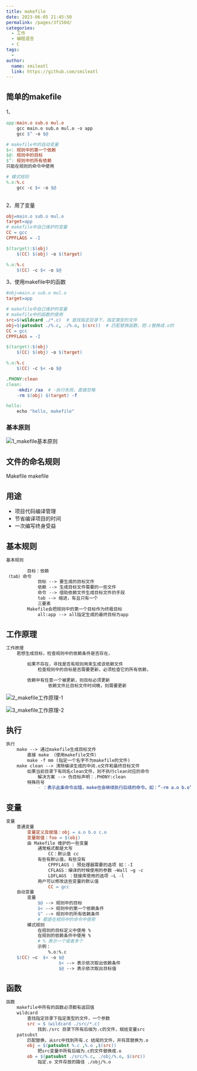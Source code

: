 ```yaml
---
title: makefile
date: 2023-06-05 21:45:50
permalink: /pages/3f150d/
categories:
  - 工作
  - 编程语言
  - C
tags:
  - 
author: 
  name: smileatl
  link: https://github.com/smileatl
---
```

## 简单的makefile

1、

```makefile
app:main.o sub.o mul.o
	gcc main.o sub.o mul.o -o app
	gcc $^ -o $@

# makefile中的自动变量
$<: 规则中的第一个依赖
$@: 规则中的目标
$^: 规则中的所有依赖
只能在规则的命令中使用

# 模式规则
%.o:%.c
	gcc -c $< -o $@
	
```

2、用了变量

```makefile
obj=main.o sub.o mul.o
target=app
# makefile中自己维护的变量
CC = gcc
CPPFLAGS = -I

$(target):$(obj)
	$(CC) $(obj) -o $(target)

%.o:%.c
	$(CC) -c $< -o $@
```

3、使用makefile中的函数

```makefile
#obj=main.o sub.o mul.o
target=app

# makefile中自己维护的变量
# makefile中的函数的使用
src=$(wildcard ./*.c)  # 查找指定目录下，指定类型的文件
obj=$(patsubst ./%.c, ./%.o, $(src))  # 匹配替换函数，把.c替换成.o的
CC = gcc
CPPFLAGS = -I

$(target):$(obj)
	$(CC) $(obj) -o $(target)

%.o:%.c
	$(CC) -c $< -o $@

.PHONY:clean
clean:
	-mkdir /aa  # -执行失败，直接忽略
	-rm $(obj) $(target) -f

hello:
	echo "hello, makefile"
```

### 基本原则

![1_makefile基本原则](/assets/1_makefile_basic_principle.png)



## 文件的命名规则

Makefile
makefile

## 用途

- 项目代码编译管理
- 节省编译项目的时间
- 一次编写终身受益

## 基本规则

```makefile
基本规则
	
		目标：依赖
（tab）命令
			目标 --> 要生成的目标文件
			依赖 --> 生成目标文件需要的一些文件
			命令 --> 借助依赖文件生成目标文件的手段
			tab --> 缩进，有且只有一个
			三要素
		Makefile会把规则中的第一个目标作为终极目标
			all:app --> all指定生成的最终目标为app
```

## 工作原理

```makefile
工作原理
	若想生成目标，检查规则中的依赖条件是否存在，

        如果不存在，寻找是否有规则用来生成该依赖文件
            检查规则中的目标是否需要更新，必须检查它的所有依赖，

        依赖中有任意一个被更新，则目标必须更新
                依赖文件比目标文件时间晚，则需要更新
```

![2_makefile工作原理-1](/assets/2_makefile_work_principle.png)

![3_makefile工作原理-2](/assets/3_makefile_work_principle_2.png)



## 执行

```makefile
执行
	make --> 通过makefile生成目标文件
		直接 make （使用makefile文件）
		make -f mm (指定一个名字不为makefile的文件)
	make clean --> 清除编译生成的中间.o文件和最终目标文件
		如果当前目录下有同名clean文件，则不执行clean对应的命令
			解决方案 --> 伪目标声明：.PHONY:clean
		特殊符号
			- ：表示此条命令出错，make也会继续执行后续的命令。如：“-rm a.o b.o”
```

## 变量

```makefile
变量
	普通变量
		变量定义及赋值：obj = a.o b.o c.o
		变量取值：foo = $(obj)
		由 Makefile 维护的一些变量
			通常格式都是大写
				CC：默认值 cc
			有些有默认值，有些没有
				CPPFLAGS : 预处理器需要的选项 如：-I
				CFLAGS：编译的时候使用的参数 –Wall –g -c
				LDFLAGS ：链接库使用的选项 –L -l
			用户可以修改这些变量的默认值
				CC = gcc
	自动变量
		变量
			$@ --> 规则中的目标
			$< --> 规则中的第一个依赖条件
			$^ --> 规则中的所有依赖条件
			# 都是在规则中的命令中使用
		模式规则
			在规则的目标定义中使用 %
			在规则的依赖条件中使用 %
			# % 表示一个或者多个
			示例：
				%.o:%.c
	$(CC) –c  $< -o $@
					$< --> 表示依次取出依赖条件
					$@ --> 表示依次取出目标值
```

## 函数

```makefile
函数
	makefile中所有的函数必须都有返回值
	wildcard
		查找指定目录下指定类型的文件，一个参数
		src = $（wildcard ./src/*.c)
			找到./src 目录下所有后缀为.c的文件，赋给变量src
	patsubst
		匹配替换，从src中找到所有.c 结尾的文件，并将其替换为.o
		obj = $(patsubst %.c ,%.o ,$(src))
			把src变量中所有后缀为.c的文件替换成.o
		ob = $(patsubst ./src/%.c, ./obj/%.o, $(src))
			指定.o 文件存放的路径 ./obj/%.o
```

